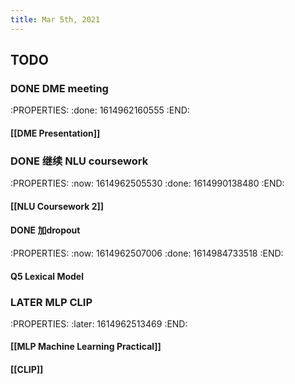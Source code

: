 ```yaml
---
title: Mar 5th, 2021
---
```


## TODO
### DONE DME meeting
:PROPERTIES:
:done: 1614962160555
:END:
#### [[DME Presentation]]
### DONE 继续 NLU coursework
:PROPERTIES:
:now: 1614962505530
:done: 1614990138480
:END:
#### [[NLU Coursework 2]]
#### DONE 加dropout
:PROPERTIES:
:now: 1614962507006
:done: 1614984733518
:END:
#### Q5 Lexical Model
### LATER MLP CLIP
:PROPERTIES:
:later: 1614962513469
:END:
#### [[MLP Machine Learning Practical]]
#### [[CLIP]]
###
###
